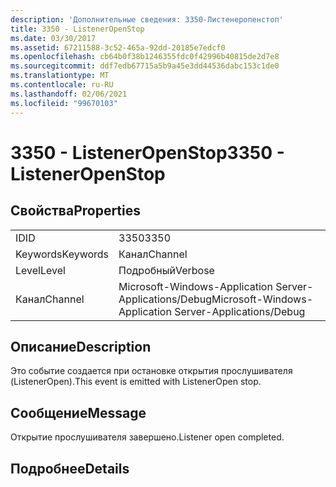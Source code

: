 ```yaml
---
description: 'Дополнительные сведения: 3350-Листенеропенстоп'
title: 3350 - ListenerOpenStop
ms.date: 03/30/2017
ms.assetid: 67211588-3c52-465a-92dd-20185e7edcf0
ms.openlocfilehash: cb64b0f38b1246355fdc0f42996b40815de2d7e8
ms.sourcegitcommit: ddf7edb67715a5b9a45e3dd44536dabc153c1de0
ms.translationtype: MT
ms.contentlocale: ru-RU
ms.lasthandoff: 02/06/2021
ms.locfileid: "99670103"
---
```

# <a name="3350---listeneropenstop"></a><span data-ttu-id="64a19-103">3350 - ListenerOpenStop</span><span class="sxs-lookup"><span data-stu-id="64a19-103">3350 - ListenerOpenStop</span></span>

## <a name="properties"></a><span data-ttu-id="64a19-104">Свойства</span><span class="sxs-lookup"><span data-stu-id="64a19-104">Properties</span></span>  
  
|||  
|-|-|  
|<span data-ttu-id="64a19-105">ID</span><span class="sxs-lookup"><span data-stu-id="64a19-105">ID</span></span>|<span data-ttu-id="64a19-106">3350</span><span class="sxs-lookup"><span data-stu-id="64a19-106">3350</span></span>|  
|<span data-ttu-id="64a19-107">Keywords</span><span class="sxs-lookup"><span data-stu-id="64a19-107">Keywords</span></span>|<span data-ttu-id="64a19-108">Канал</span><span class="sxs-lookup"><span data-stu-id="64a19-108">Channel</span></span>|  
|<span data-ttu-id="64a19-109">Level</span><span class="sxs-lookup"><span data-stu-id="64a19-109">Level</span></span>|<span data-ttu-id="64a19-110">Подробный</span><span class="sxs-lookup"><span data-stu-id="64a19-110">Verbose</span></span>|  
|<span data-ttu-id="64a19-111">Канал</span><span class="sxs-lookup"><span data-stu-id="64a19-111">Channel</span></span>|<span data-ttu-id="64a19-112">Microsoft-Windows-Application Server-Applications/Debug</span><span class="sxs-lookup"><span data-stu-id="64a19-112">Microsoft-Windows-Application Server-Applications/Debug</span></span>|  
  
## <a name="description"></a><span data-ttu-id="64a19-113">Описание</span><span class="sxs-lookup"><span data-stu-id="64a19-113">Description</span></span>  

 <span data-ttu-id="64a19-114">Это событие создается при остановке открытия прослушивателя (ListenerOpen).</span><span class="sxs-lookup"><span data-stu-id="64a19-114">This event is emitted with ListenerOpen stop.</span></span>  
  
## <a name="message"></a><span data-ttu-id="64a19-115">Сообщение</span><span class="sxs-lookup"><span data-stu-id="64a19-115">Message</span></span>  

 <span data-ttu-id="64a19-116">Открытие прослушивателя завершено.</span><span class="sxs-lookup"><span data-stu-id="64a19-116">Listener open completed.</span></span>  
  
## <a name="details"></a><span data-ttu-id="64a19-117">Подробнее</span><span class="sxs-lookup"><span data-stu-id="64a19-117">Details</span></span>
